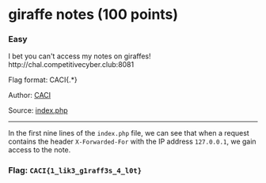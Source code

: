 <h1> giraffe notes (100 points)</h1>
<h3>Easy</h3>
<p> I bet you can't access my notes on giraffes! <br>http://chal.competitivecyber.club:8081 </p>
<p> Flag format: CACI{.*} </p>
<p> Author: <a href="https://www.caci.com/" target="_blank">CACI</a></p> 
<p>Source: <a href="./files/index.php">index.php</a></p>
<hr>
<p>In the first nine lines of the <code>index.php</code> file, we can see that when a request contains the header <code>X-Forwarded-For</code> with the IP address <code>127.0.0.1</code>, we gain access to the note.</p>
<h3>Flag: <b><code>CACI{1_lik3_g1raff3s_4_l0t}</code></b></h3>
